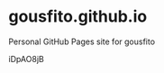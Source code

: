 # gousfito.github.io
Personal GitHub Pages site for gousfito























































iDpAO8jB
